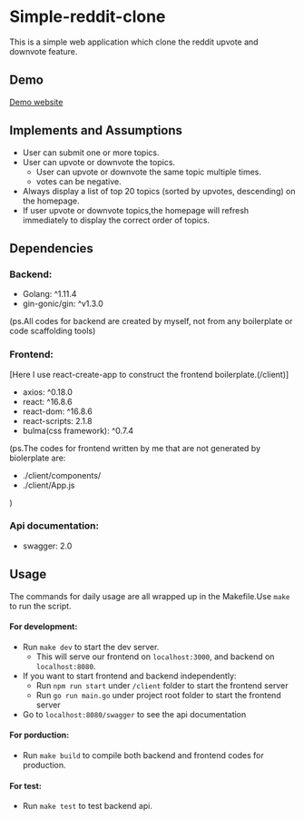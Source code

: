 # Simple-reddit-clone
This is a simple web application which clone the reddit upvote and downvote feature.

## Demo
[Demo website]()

## Implements and Assumptions
* User can submit one or more topics.
* User can upvote or downvote the topics.
  * User can upvote or downvote the same topic multiple times.
  * votes can be negative.
*  Always display a list of top 20 topics (sorted by upvotes, descending) on the homepage.
  * If user upvote or downvote topics,the homepage will refresh immediately to display the correct order of topics.
## Dependencies
### Backend:



* Golang: ^1.11.4
* gin-gonic/gin: ^v1.3.0

(ps.All codes for backend are created by myself, not from any boilerplate or code scaffolding tools)


### Frontend:

[Here I use react-create-app to construct the frontend boilerplate.(/client)]
* axios: ^0.18.0
* react: ^16.8.6
* react-dom: ^16.8.6
* react-scripts: 2.1.8
* bulma(css framework): ^0.7.4

(ps.The codes for frontend written by me that are not generated by biolerplate are:
* ./client/components/
* ./client/App.js

)

### Api documentation:
* swagger: 2.0
## Usage

The commands for daily usage are all wrapped up in the Makefile.Use `make` to run the script.

#### For development:

* Run `make dev` to start the dev server.
  * This will serve our frontend on `localhost:3000`, and backend on `localhost:8080`.
* If you want to start frontend and backend independently:
  * Run `npm run start` under `/client` folder to start the frontend server
  * Run `go run main.go` under project root folder to start the frontend server
* Go to `localhost:8080/swagger` to see the api documentation

  


#### For porduction:

* Run `make build` to compile both backend and frontend codes for production.

#### For test:

* Run `make test` to test backend api.




